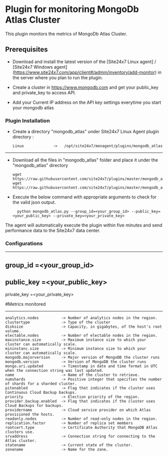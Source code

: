 Plugin for monitoring MongoDb Atlas Cluster
==============================================

This plugin monitors the metrics of MongoDb Atlas Cluster.

## Prerequisites

- Download and install the latest version of the [Site24x7 Linux agent] / [Site24x7 Windows agent] (https://www.site24x7.com/app/client#/admin/inventory/add-monitor) in the server where you plan to run the plugin. 
		
- Create a cluster in https://www.mongodb.com and get your public_key and private_key to access API.

- Add your Current IP address on the API key settings everytime you start your mongodb atlas

### Plugin Installation  

- Create a directory "mongodb_atlas" under Site24x7 Linux Agent plugin directory : 

      Linux             ->   /opt/site24x7/monagent/plugins/mongodb_atlas

---
      
- Download all the files in "mongodb_atlas" folder and place it under the "mongodb_atlas" directory

	  wget https://raw.githubusercontent.com/site24x7/plugins/master/mongodb_atlas/mongodb_atlas.py
	  wget https://raw.githubusercontent.com/site24x7/plugins/master/mongodb_atlas/mongodb_atlas.cfg

- Execute the below command with appropriate arguments to check for the valid json output.  

		python mongodb_atlas.py --group_id=<your_group_id> --public_key=<your_public_key> --private_key=<your_private_key>


The agent will automatically execute the plugin within five minutes and send performance data to the Site24x7 data center.


### Configurations
---

group_id =<your_group_id>
-
public_key =<your_public_key>
-
private_key =<your_private_key>

#Metrics monitored

---

	analytics.nodes          ->	Number of analytics nodes in the region.
	clustertype              ->	Type of the cluster
	disksize                 ->	Capacity, in gigabytes, of the host's root volume. 
	electable.nodes          ->	Number of electable nodes in the region.
	maxinstance.size         ->	Maximum instance size to which your cluster can automatically scale.
	mininstanc.size          ->	Minimum instance size to which your cluster can automatically scale.
	mongodb.majorversion     ->	Major version of MongoDB the cluster runs
	mongodb.version          ->	Version of MongoDB the cluster runs
	mongo.uri.updated        ->	Timestamp in date and time format in UTC when the connection string was last updated. 
	name                     ->	Name of the cluster to retrieve.
	numshards                ->	Positive integer that specifies the number of shards for a sharded cluster.
	pitenabled               ->	Flag that indicates if the cluster uses Continuous Cloud Backup backups.
	priority                 ->	Election priority of the region. 
	provider.backup.enabled  ->	Flag that indicates if the cluster uses Cloud Backups for backups.
	providername             ->	Cloud service provider on which Atlas provisioned the hosts.
	readonly.nodes           ->	Number of read-only nodes in the region.
	replication.factor       ->	Number of replica set members
	rootcert.type            ->	Certificate Authority that MongoDB Atlas clusters use.
	srvaddress               ->	Connection string for connecting to the Atlas cluster. 
	statename                ->	Current state of the cluster. 
	zonename                 ->	Name for the zone.
